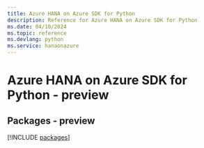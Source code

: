 ```yaml
---
title: Azure HANA on Azure SDK for Python
description: Reference for Azure HANA on Azure SDK for Python
ms.date: 04/10/2024
ms.topic: reference
ms.devlang: python
ms.service: hanaonazure
---
```

# Azure HANA on Azure SDK for Python - preview
## Packages - preview
[!INCLUDE [packages](hana-on-azure-index.md)]